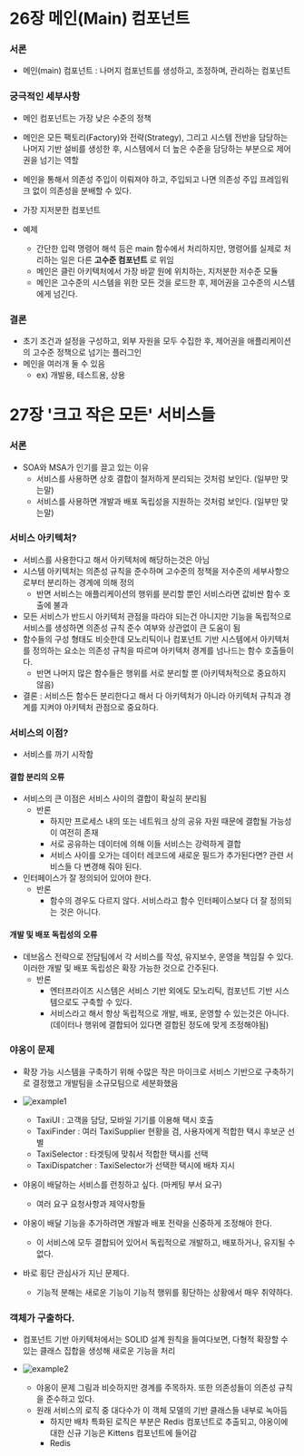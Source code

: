 # 26장 메인(Main) 컴포넌트
### 서론
- 메인(main) 컴포넌트 : 나머지 컴포넌트를 생성하고, 조정하며, 관리하는 컴포넌트

### 궁극적인 세부사항
- 메인 컴포넌트는 가장 낮은 수준의 정책
- 메인은 모든 팩토리(Factory)와 전략(Strategy), 그리고 시스템 전반을 담당하는 나머지 기반 설비를 생성한 후, 시스템에서 더 높은 수준을 담당하는 부분으로 제어권을 넘기는 역할
- 메인을 통해서 의존성 주입이 이뤄져야 하고, 주입되고 나면 의존성 주입 프레임워크 없이 의존성을 분배할 수 있다.
- 가장 지저분한 컴포넌트

- 예제
  - 간단한 입력 명령어 해석 등은 main 함수에서 처리하지만, 명령어를 실제로 처리하는 일은 다른 **고수준 컴포넌트** 로 위임
  - 메인은 클린 아키텍처에서 가장 바깥 원에 위치하는, 지저분한 저수준 모듈
  - 메인은 고수준의 시스템을 위한 모든 것을 로드한 후, 제어권을 고수준의 시스템에게 넘긴다.
  
### 결론
- 초기 조건과 설정을 구성하고, 외부 자원을 모두 수집한 후, 제어권을 애플리케이션의 고수준 정책으로 넘기는 플러그인
- 메인을 여러개 둘 수 있음
  - ex) 개발용, 테스트용, 상용
  
# 27장 '크고 작은 모든' 서비스들
### 서론
- SOA와 MSA가 인기를 끌고 있는 이유
  - 서비스를 사용하면 상호 결합이 철저하게 분리되는 것처럼 보인다. (일부만 맞는말)
  - 서비스를 사용하면 개발과 배포 독립성을 지원하는 것처럼 보인다. (일부만 맞는말)
  
### 서비스 아키텍처?
- 서비스를 사용한다고 해서 아키텍처에 해당하는것은 아님
- 시스템 아키텍처는 의존성 규칙을 준수하며 고수준의 정책을 저수준의 세부사항으로부터 분리하는 경계에 의해 정의
  - 반면 서비스는 애플리케이션의 행위를 분리할 뿐인 서비스라면 값비싼 함수 호출에 불과
- 모든 서비스가 반드시 아키텍처 관점을 따라야 되는건 아니지만 기능을 독립적으로 서비스를 생성하면 의존성 규칙 준수 여부와 상관없이 큰 도움이 됨
- 함수들의 구성 형태도 비슷한데 모노리틱이나 컴포넌트 기반 시스템에서 아키텍처를 정의하는 요소는 의존성 규칙을 따르며 아키텍처 경계를 넘나드는 함수 호출들이다.
  - 반면 나머지 많은 함수들은 행위를 서로 분리할 뿐 (아키텍처적으로 중요하지 않음)
- 결론 : 서비스든 함수든 분리한다고 해서 다 아키텍처가 아니라 아키텍처 규칙과 경계를 지켜야 아키텍처 관점으로 중요하다.

### 서비스의 이점?
- 서비스를 까기 시작함

#### 결합 분리의 오류
- 서비스의 큰 이점은 서비스 사이의 결합이 확실히 분리됨
  - 반론
    - 하지만 프로세스 내의 또는 네트워크 상의 공유 자원 때문에 결합될 가능성이 여전히 존재
    - 서로 공유하는 데이터에 의해 이들 서비스는 강력하게 결합
    - 서비스 사이를 오가는 데이터 레코드에 새로운 필드가 추가된다면? 관련 서비스들 다 변경해 줘야 된다.
- 인터페이스가 잘 정의되어 있어야 한다.
  - 반론
    - 함수의 경우도 다르지 않다. 서비스라고 함수 인터페이스보다 더 잘 정의되는 것은 아니다.

#### 개발 및 배포 독립성의 오류
- 데브옵스 전략으로 전담팀에서 각 서비스를 작성, 유지보수, 운영을 책임질 수 있다. 이러한 개발 및 배포 독립성은 확장 가능한 것으로 간주된다.
  - 반론
    - 엔터프라이즈 시스템은 서비스 기반 외에도 모노리틱, 컴포넌트 기반 시스템으로도 구축할 수 있다.
    - 서비스라고 해서 항상 독립적으로 개발, 배포, 운영할 수 있는것은 아니다. (데이터나 행위에 결합되어 있다면 결합된 정도에 맞게 조정해야됨)
    
### 야옹이 문제
- 확장 가능 시스템을 구축하기 위해 수많은 작은 마이크로 서비스 기반으로 구축하기로 결정했고 개발팀을 소규모팀으로 세분화했음 
- ![example1](https://user-images.githubusercontent.com/7076334/100074476-236e7600-2e82-11eb-99b4-d239ad721b8f.png)

  - TaxiUI : 고객을 담당, 모바일 기기를 이용해 택시 호출
  - TaxiFinder : 여러 TaxiSupplier 현황을 검, 사용자에게 적합한 택시 후보군 선별
  - TaxiSelector : 타겟팅에 맞춰서 적합한 택시를 선택
  - TaxiDispatcher : TaxiSelector가 선택한 택시에 배차 지시
- 야옹이 배달하는 서비스를 런칭하고 싶다. (마케팅 부서 요구)
  - 여러 요구 요청사항과 제약사항들
- 야옹이 배달 기능을 추가하려면 개발과 배포 전략을 신중하게 조정해야 한다.
  - 이 서비스에 모두 결합되어 있어서 독립적으로 개발하고, 배포하거나, 유지될 수 없다.
- 바로 횡단 관심사가 지닌 문제다.
  - 기능적 분해는 새로운 기능이 기능적 행위를 횡단하는 상황에서 매우 취약하다.
  
### 객체가 구출하다.
- 컴포넌트 기반 아키텍처에서는 SOLID 설계 원칙을 들여다보면, 다형적 확장할 수 있는 클래스 집합을 생성해 새로운 기능을 처리
- ![example2](https://user-images.githubusercontent.com/7076334/100078296-bad5c800-2e86-11eb-8c81-6c8a92b1a259.png)

  - 야옹이 문제 그림과 비슷하지만 경계를 주목하자. 또한 의존성들이 의존성 규칙을 준수하고 있다.
  - 원래 서비스의 로직 중 대다수가 이 객체 모델의 기반 클래스들 내부로 녹아듬
    - 하지만 배차 특화된 로직은 부분은 Redis 컴포넌트로 추출되고, 야옹이에 대한 신규 기능은 Kittens 컴포넌트에 들어감
    - Redis
 
  


